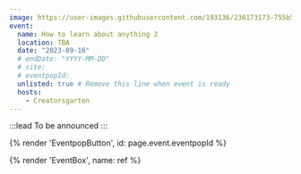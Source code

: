 ```yaml
---
image: https://user-images.githubusercontent.com/193136/236173173-755b513b-6398-46a7-9fcb-ced21153c094.png
event:
  name: How to learn about anything 2
  location: TBA
  date: "2023-09-16"
  # endDate: "YYYY-MM-DD"
  # site:
  # eventpopId:
  unlisted: true # Remove this line when event is ready
  hosts:
    - Creatorsgarten
---
```


:::lead
To be announced
:::

{% render 'EventpopButton', id: page.event.eventpopId %}

{% render 'EventBox', name: ref %}